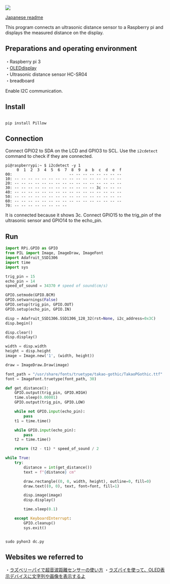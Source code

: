 ![](https://img.shields.io/github/repo-size/Sachinuhemo/LCD-displays-distance-measured-by-ultrasonic-sensor)

[Japanese readme](https://github.com/Sachinuhemo/LCD-displays-distance-measured-by-ultrasonic-sensor/blob/main/README-jp.md)

This program connects an ultrasonic distance sensor to a Raspberry pi and displays the measured distance on the display.
## Preparations and operating environment
・Raspberry pi 3<br>
・[OLEDdisplay](https://amzn.asia/d/0ixCi5Gz)<br>
・Ultrasonic distance sensor HC-SR04<br>
・breadboard

Enable I2C communication.

## Install
```

pip install Pillow

```

## Connection
Connect GPIO2 to SDA on the LCD and GPIO3 to SCL.
Use the `i2cdetect` command to check if they are connected.
```
pi@raspberrypi:~ $ i2cdetect -y 1
     0  1  2  3  4  5  6  7  8  9  a  b  c  d  e  f
00:                         -- -- -- -- -- -- -- --
10: -- -- -- -- -- -- -- -- -- -- -- -- -- -- -- --
20: -- -- -- -- -- -- -- -- -- -- -- -- -- -- -- --
30: -- -- -- -- -- -- -- -- -- -- -- -- 3c -- -- --
40: -- -- -- -- -- -- -- -- -- -- -- -- -- -- -- --
50: -- -- -- -- -- -- -- -- -- -- -- -- -- -- -- --
60: -- -- -- -- -- -- -- -- -- -- -- -- -- -- -- --
70: -- -- -- -- -- -- -- --
```
It is connected because it shows 3c.
Connect GPIO15 to the trig_pin of the ultrasonic sensor and GPIO14 to the echo_pin.

## Run
```python
import RPi.GPIO as GPIO
from PIL import Image, ImageDraw, ImageFont
import Adafruit_SSD1306
import time
import sys

trig_pin = 15
echo_pin = 14
speed_of_sound = 34370 # speed of sound(cm/s)

GPIO.setmode(GPIO.BCM)
GPIO.setwarnings(False)
GPIO.setup(trig_pin, GPIO.OUT)
GPIO.setup(echo_pin, GPIO.IN)

disp = Adafruit_SSD1306.SSD1306_128_32(rst=None, i2c_address=0x3C)
disp.begin()

disp.clear()
disp.display()

width = disp.width
height = disp.height
image = Image.new('1', (width, height))

draw = ImageDraw.Draw(image)

font_path = "/usr/share/fonts/truetype/takao-gothic/TakaoPGothic.ttf"
font = ImageFont.truetype(font_path, 30)

def get_distance():
    GPIO.output(trig_pin, GPIO.HIGH)
    time.sleep(0.00001)
    GPIO.output(trig_pin, GPIO.LOW)

    while not GPIO.input(echo_pin):
        pass
    t1 = time.time()

    while GPIO.input(echo_pin):
        pass
    t2 = time.time()

    return (t2 - t1) * speed_of_sound / 2

while True:
    try:
        distance = int(get_distance())
        text = f"{distance} cm"

        draw.rectangle((0, 0, width, height), outline=0, fill=0)
        draw.text((0, 0), text, font=font, fill=1)

        disp.image(image)
        disp.display()

        time.sleep(0.1)

    except KeyboardInterrupt:
        GPIO.cleanup()
        sys.exit()
```
```

sudo pyhon3 dc.py

```
## Websites we referred to
・[ラズベリーパイで超音波距離センサーの使い方](https://raspi-school.com/ultrasonic-sensor/)
・[ラズパイを使って、OLED表示デバイスに文字列や画像を表示するよ](https://zenn.dev/kotaproj/articles/6f08ea43cd4dda8e0d2f)
